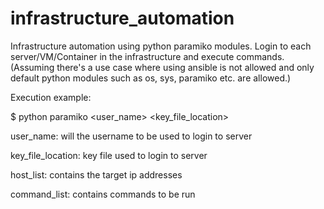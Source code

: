 # infrastructure_automation
Infrastructure automation using python paramiko modules. Login to each server/VM/Container in the infrastructure and execute commands. (Assuming there's a use case where using ansible is not allowed and only default python modules such as os, sys, paramiko etc. are allowed.)


Execution example:

$ python paramiko  <user_name>  <key_file_location>

user_name: will the username to be used to login to server
  
key_file_location: key file used to login to server

host_list: contains the target ip addresses

command_list: contains commands to be run 
